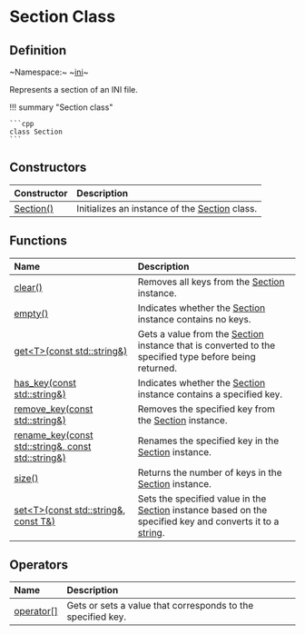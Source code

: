 # Section Class

## Definition

~Namespace:~ ~[ini](../ini_namespace.md)~

Represents a section of an INI file.

!!! summary "Section class"

    ```cpp
    class Section
    ```

## Constructors

| Constructor | Description |
| :---------- | :---------- |
| [Section()](constructors.md#section) | Initializes an instance of the [Section](section.md) class. |

## Functions

| Name | Description |
| :--- | :---------- |
| [clear()](functions/clear.md) | Removes all keys from the [Section](section.md) instance. |
| [empty()](functions/empty.md) | Indicates whether the [Section](section.md) instance contains no keys. |
| [get<T\>(const std::string&)](functions/get) | Gets a value from the [Section](section.md) instance that is converted to the specified type before being returned. |
| [has_key(const std::string&)](functions/has_key.md) | Indicates whether the [Section](section.md) instance contains a specified key. |
| [remove_key(const std::string&)](functions/remove_key.md) | Removes the specified key from the [Section](section.md) instance. |
| [rename_key(const std::string&, const std::string&)](functions/rename_key.md) | Renames the specified key in the [Section](section.md) instance. |
| [size()](functions/size.md) | Returns the number of keys in the [Section](section.md) instance. |
| [set<T\>(const std::string&, const T&)](functions/set.md) | Sets the specified value in the [Section](section.md) instance based on the specified key and converts it to a [string](https://en.cppreference.com/w/cpp/string/basic_string). |

## Operators

| Name | Description |
| :--- | :---------- |
| [operator[]](operators/operator[].md) | Gets or sets a value that corresponds to the specified key. |